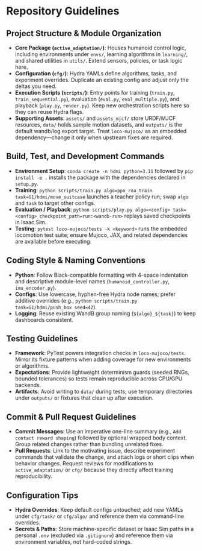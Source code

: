 # Repository Guidelines

## Project Structure & Module Organization
- **Core Package (`active_adaptation/`)**: Houses humanoid control logic, including environments under `envs/`, learning algorithms in `learning/`, and shared utilities in `utils/`. Extend sensors, policies, or task logic here.
- **Configuration (`cfg/`)**: Hydra YAMLs define algorithms, tasks, and experiment overrides. Duplicate an existing config and adjust only the deltas you need.
- **Execution Scripts (`scripts/`)**: Entry points for training (`train.py`, `train_sequential.py`), evaluation (`eval.py`, `eval_multiple.py`), and playback (`play.py`, `render.py`). Keep new orchestration scripts here so they can reuse Hydra flags.
- **Supporting Assets**: `assets/` and `assets_mjcf/` store URDF/MJCF resources, `data/` holds sample motion datasets, and `outputs/` is the default wandb/log export target. Treat `loco-mujoco/` as an embedded dependency—change it only when upstream fixes are required.

## Build, Test, and Development Commands
- **Environment Setup**: `conda create -n hdmi python=3.11` followed by `pip install -e .` installs the package with the dependencies declared in `setup.py`.
- **Training**: `python scripts/train.py algo=ppo_roa_train task=G1/hdmi/move_suitcase` launches a teacher policy run; swap `algo` and `task` to target other configs.
- **Evaluation / Playback**: `python scripts/play.py algo=<config> task=<config> checkpoint_path=run:<wandb-run>` replays saved checkpoints in Isaac Sim.
- **Testing**: `pytest loco-mujoco/tests -k <keyword>` runs the embedded locomotion test suite; ensure Mujoco, JAX, and related dependencies are available before executing.

## Coding Style & Naming Conventions
- **Python**: Follow Black-compatible formatting with 4-space indentation and descriptive module-level names (`humanoid_controller.py`, `imu_encoder.py`).
- **Configs**: Use lowercase, hyphen-free Hydra node names; prefer additive overrides (e.g., `python scripts/train.py task=G1/hdmi/push_box seed=42`).
- **Logging**: Reuse existing WandB group naming (`${algo}_${task}`) to keep dashboards consistent.

## Testing Guidelines
- **Framework**: PyTest powers integration checks in `loco-mujoco/tests`. Mirror its fixture patterns when adding coverage for new environments or algorithms.
- **Expectations**: Provide lightweight determinism guards (seeded RNGs, bounded tolerances) so tests remain reproducible across CPU/GPU backends.
- **Artifacts**: Avoid writing to `data/` during tests; use temporary directories under `outputs/` or fixtures that clean up after execution.

## Commit & Pull Request Guidelines
- **Commit Messages**: Use an imperative one-line summary (e.g., `Add contact reward shaping`) followed by optional wrapped body context. Group related changes rather than bundling unrelated fixes.
- **Pull Requests**: Link to the motivating issue, describe experiment commands that validate the change, and attach logs or short clips when behavior changes. Request reviews for modifications to `active_adaptation/` or `cfg/` because they directly affect training reproducibility.

## Configuration Tips
- **Hydra Overrides**: Keep default configs untouched; add new YAMLs under `cfg/task/` or `cfg/algo/` and reference them via command-line overrides.
- **Secrets & Paths**: Store machine-specific dataset or Isaac Sim paths in a personal `.env` (excluded via `.gitignore`) and reference them via environment variables, not hard-coded strings.
